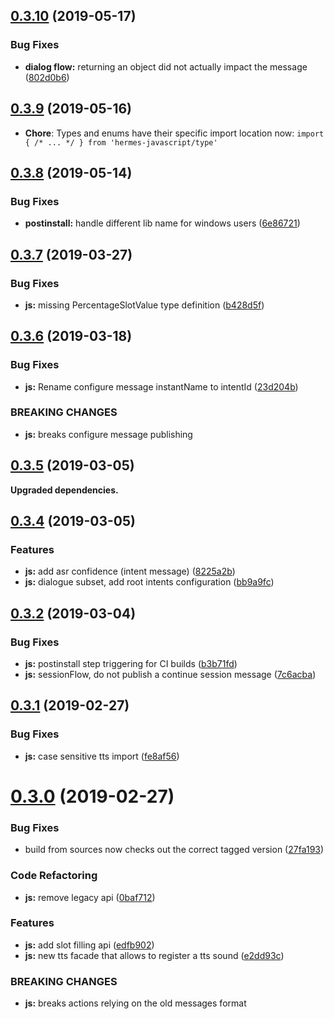 ## [0.3.10](https://github.com/snipsco/hermes-protocol/compare/js/0.3.9...0.3.10) (2019-05-17)


### Bug Fixes

* **dialog flow:** returning an object did not actually impact the message ([802d0b6](https://github.com/snipsco/hermes-protocol/commit/802d0b6))



## [0.3.9](https://github.com/snipsco/hermes-protocol/compare/js/0.3.8...0.3.9) (2019-05-16)

* **Chore**: Types and enums have their specific import location now: `import { /* ... */ } from 'hermes-javascript/type'`


## [0.3.8](https://github.com/snipsco/hermes-protocol/compare/js/0.3.7...0.3.8) (2019-05-14)


### Bug Fixes

* **postinstall:** handle different lib name for windows users ([6e86721](https://github.com/snipsco/hermes-protocol/commit/6e86721))



## [0.3.7](https://github.com/snipsco/hermes-protocol/compare/js/0.3.6...0.3.7) (2019-03-27)


### Bug Fixes

* **js:** missing PercentageSlotValue type definition ([b428d5f](https://github.com/snipsco/hermes-protocol/commit/b428d5f))



## [0.3.6](https://github.com/snipsco/hermes-protocol/compare/js/0.3.5...0.3.6) (2019-03-18)


### Bug Fixes

* **js:** Rename configure message instantName to intentId ([23d204b](https://github.com/snipsco/hermes-protocol/commit/23d204b))


### BREAKING CHANGES

* **js:** breaks configure message publishing



## [0.3.5](https://github.com/snipsco/hermes-protocol/compare/js/0.3.4...0.3.5) (2019-03-05)

**Upgraded dependencies.**

## [0.3.4](https://github.com/snipsco/hermes-protocol/compare/js/0.3.3...0.3.4) (2019-03-05)


### Features

* **js:** add asr confidence (intent message) ([8225a2b](https://github.com/snipsco/hermes-protocol/commit/8225a2b))
* **js:** dialogue subset, add root intents configuration ([bb9a9fc](https://github.com/snipsco/hermes-protocol/commit/bb9a9fc))



## [0.3.2](https://github.com/snipsco/hermes-protocol/compare/js/0.3.1...0.3.2) (2019-03-04)


### Bug Fixes

* **js:** postinstall step triggering for CI builds ([b3b71fd](https://github.com/snipsco/hermes-protocol/commit/b3b71fd))
* **js:** sessionFlow, do not publish a continue session message ([7c6acba](https://github.com/snipsco/hermes-protocol/commit/7c6acba))



## [0.3.1](https://github.com/snipsco/hermes-protocol/compare/js/0.3.0...0.3.1) (2019-02-27)


### Bug Fixes

* **js:** case sensitive tts import ([fe8af56](https://github.com/snipsco/hermes-protocol/commit/fe8af56))



# [0.3.0](https://github.com/snipsco/hermes-protocol/compare/js/0.2.5...0.3.0) (2019-02-27)


### Bug Fixes

* build from sources now checks out the correct tagged version ([27fa193](https://github.com/snipsco/hermes-protocol/commit/27fa193))


### Code Refactoring

* **js:** remove legacy api ([0baf712](https://github.com/snipsco/hermes-protocol/commit/0baf712))


### Features

* **js:** add slot filling api ([edfb902](https://github.com/snipsco/hermes-protocol/commit/edfb902))
* **js:** new tts facade that allows to register a tts sound ([e2dd93c](https://github.com/snipsco/hermes-protocol/commit/e2dd93c))


### BREAKING CHANGES

* **js:** breaks actions relying on the old messages format



